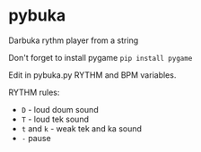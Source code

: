 # pybuka
Darbuka rythm player from a string

Don't forget to install pygame `pip install pygame`

Edit in pybuka.py RYTHM and BPM variables.

RYTHM rules:

* `D` - loud doum sound
* `T` - loud tek sound
* `t` and `k` - weak tek and ka sound
* `-` pause
